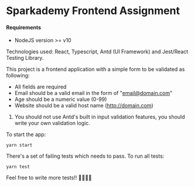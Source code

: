 # Sparkademy Frontend Assignment

#### Requirements
- NodeJS version >= v10

Technologies used: React, Typescript, Antd (UI Framework) and Jest/React Testing Library.

This project is a frontend application with a simple form to be validated as following:

- All fields are required
- Email should be a valid email in the form of "email@domain.com"
- Age should be a numeric value (0-99)
- Website should be a valid host name (http://domain.com)

1. You should not use Antd's built in input validation features, you should write your own validation logic.

To start the app:
```
yarn start
```

There's a set of failing tests which needs to pass.
To run all tests:
```
yarn test
```

Feel free to write more tests!! 💪🧑‍💻🚀
